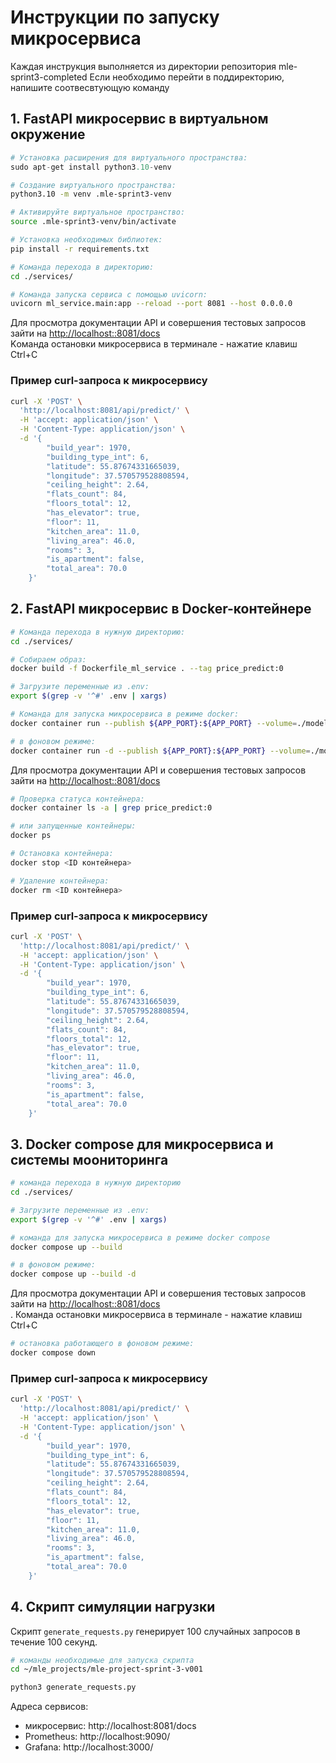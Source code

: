 # Инструкции по запуску микросервиса

Каждая инструкция выполняется из директории репозитория mle-sprint3-completed
Если необходимо перейти в поддиректорию, напишите соотвесвтующую команду

## 1. FastAPI микросервис в виртуальном окружение
```python
# Установка расширения для виртуального пространства:
sudo apt-get install python3.10-venv
```
```bash
# Создание виртуального пространства:
python3.10 -m venv .mle-sprint3-venv
```
```bash
# Активируйте виртуальное пространство:
source .mle-sprint3-venv/bin/activate
```
```bash
# Установка необходимых библиотек:
pip install -r requirements.txt
```
```bash
# Команда перехода в директорию:
cd ./services/
```
```bash
# Команда запуска сервиса с помощью uvicorn:
uvicorn ml_service.main:app --reload --port 8081 --host 0.0.0.0
```
Для просмотра документации API и совершения тестовых запросов зайти на
[http://localhost::8081/docs](http://localhost::8081/docs)<br>
Kоманда остановки микросервиса в терминале - нажатие клавиш Ctrl+C

### Пример curl-запроса к микросервису

```bash
curl -X 'POST' \
  'http://localhost:8081/api/predict/' \
  -H 'accept: application/json' \
  -H 'Content-Type: application/json' \
  -d '{
        "build_year": 1970,
        "building_type_int": 6,
        "latitude": 55.87674331665039,
        "longitude": 37.570579528808594,
        "ceiling_height": 2.64,
        "flats_count": 84,
        "floors_total": 12,
        "has_elevator": true,
        "floor": 11,
        "kitchen_area": 11.0,
        "living_area": 46.0,
        "rooms": 3,
        "is_apartment": false,
        "total_area": 70.0
    }'
```


## 2. FastAPI микросервис в Docker-контейнере

```bash
# Команда перехода в нужную директорию:
cd ./services/
```
```bash
# Собираем образ:
docker build -f Dockerfile_ml_service . --tag price_predict:0
```
```bash
# Загрузите переменные из .env:
export $(grep -v '^#' .env | xargs)
```
```bash
# Команда для запуска микросервиса в режиме docker:
docker container run --publish ${APP_PORT}:${APP_PORT} --volume=./models:/real_estate/models   --env-file .env price_predict:0
```
```bash
# в фоновом режиме:
docker container run -d --publish ${APP_PORT}:${APP_PORT} --volume=./models:/real_estate/models   --env-file .env price_predict:0
```
Для просмотра документации API и совершения тестовых запросов зайти на [http://localhost::8081/docs](http://localhost::8081/docs)<br>

```bash
# Проверка статуса контейнера:
docker container ls -a | grep price_predict:0
```
```bash
# или запущенные контейнеры:
docker ps
```
```bash
# Остановка контейнера:
docker stop <ID контейнера>
```
```bash
# Удаление контейнера:
docker rm <ID контейнера>
```

### Пример curl-запроса к микросервису

```bash
curl -X 'POST' \
  'http://localhost:8081/api/predict/' \
  -H 'accept: application/json' \
  -H 'Content-Type: application/json' \
  -d '{
        "build_year": 1970,
        "building_type_int": 6,
        "latitude": 55.87674331665039,
        "longitude": 37.570579528808594,
        "ceiling_height": 2.64,
        "flats_count": 84,
        "floors_total": 12,
        "has_elevator": true,
        "floor": 11,
        "kitchen_area": 11.0,
        "living_area": 46.0,
        "rooms": 3,
        "is_apartment": false,
        "total_area": 70.0
    }'
```

## 3. Docker compose для микросервиса и системы моониторинга

```bash
# команда перехода в нужную директорию
cd ./services/
```
```bash
# Загрузите переменные из .env:
export $(grep -v '^#' .env | xargs)
```
```bash
# команда для запуска микросервиса в режиме docker compose
docker compose up --build
```
```bash
# в фоновом режиме:
docker compose up --build -d
```
Для просмотра документации API и совершения тестовых запросов зайти на [http://localhost::8081/docs](http://localhost::8081/docs)<br>.
Команда остановки микросервиса в терминале - нажатие клавиш Ctrl+C
```bash
# остановка работающего в фоновом режиме:
docker compose down
```

### Пример curl-запроса к микросервису

```bash
curl -X 'POST' \
  'http://localhost:8081/api/predict/' \
  -H 'accept: application/json' \
  -H 'Content-Type: application/json' \
  -d '{
        "build_year": 1970,
        "building_type_int": 6,
        "latitude": 55.87674331665039,
        "longitude": 37.570579528808594,
        "ceiling_height": 2.64,
        "flats_count": 84,
        "floors_total": 12,
        "has_elevator": true,
        "floor": 11,
        "kitchen_area": 11.0,
        "living_area": 46.0,
        "rooms": 3,
        "is_apartment": false,
        "total_area": 70.0
    }'
```

## 4. Скрипт симуляции нагрузки
Скрипт `generate_requests.py` генерирует 100 случайных запросов в течение 100 секунд.

```bash
# команды необходимые для запуска скрипта
cd ~/mle_projects/mle-project-sprint-3-v001
```
```bash
python3 generate_requests.py
```

Адреса сервисов:
- микросервис: http://localhost:8081/docs
- Prometheus: http://localhost:9090/
- Grafana: http://localhost:3000/

